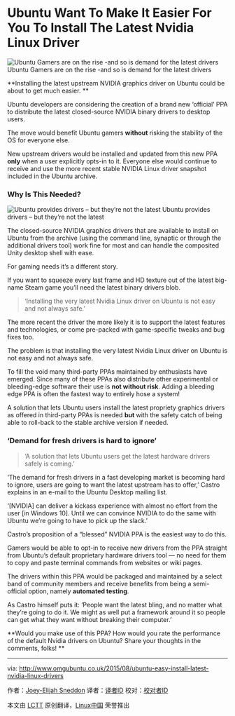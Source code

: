 Ubuntu Want To Make It Easier For You To Install The Latest Nvidia Linux Driver
================================================================================
![Ubuntu Gamers are on the rise -and so is demand for the latest drivers](http://www.omgubuntu.co.uk/wp-content/uploads/2014/03/ubuntugamer_logo_dark-500x250.jpg)
Ubuntu Gamers are on the rise -and so is demand for the latest drivers

**Installing the latest upstream NVIDIA graphics driver on Ubuntu could be about to get much easier. **

Ubuntu developers are considering the creation of a brand new ‘official’ PPA to distribute the latest closed-source NVIDIA binary drivers to desktop users.

The move would benefit Ubuntu gamers **without** risking the stability of the OS for everyone else.

New upstream drivers would be installed and updated from this new PPA **only** when a user explicitly opts-in to it. Everyone else would continue to receive and use the more recent stable NVIDIA Linux driver snapshot included in the Ubuntu archive.

### Why Is This Needed? ###

![Ubuntu provides drivers – but they’re not the latest](http://www.omgubuntu.co.uk/wp-content/uploads/2013/04/drivers.jpg)
Ubuntu provides drivers – but they’re not the latest

The closed-source NVIDIA graphics drivers that are available to install on Ubuntu from the archive (using the command line, synaptic or through the additional drivers tool) work fine for most and can handle the composited Unity desktop shell with ease.

For gaming needs it’s a different story.

If you want to squeeze every last frame and HD texture out of the latest big-name Steam game you’ll need the latest binary drivers blob.

> ‘Installing the very latest Nvidia Linux driver on Ubuntu is not easy and not always safe.’

The more recent the driver the more likely it is to support the latest features and technologies, or come pre-packed with game-specific tweaks and bug fixes too.

The problem is that installing the very latest Nvidia Linux driver on Ubuntu is not easy and not always safe.

To fill the void many third-party PPAs maintained by enthusiasts have emerged. Since many of these PPAs also distribute other experimental or bleeding-edge software their use is **not without risk**. Adding a bleeding edge PPA is often the fastest way to entirely hose a system!

A solution that lets Ubuntu users install the latest propriety graphics drivers as offered in third-party PPAs is needed **but** with the safety catch of being able to roll-back to the stable archive version if needed.

### ‘Demand for fresh drivers is hard to ignore’ ###

> ‘A solution that lets Ubuntu users get the latest hardware drivers safely is coming.’

‘The demand for fresh drivers in a fast developing market is becoming hard to ignore, users are going to want the latest upstream has to offer,’ Castro explains in an e-mail to the Ubuntu Desktop mailing list.

‘[NVIDIA] can deliver a kickass experience with almost no effort from the user [in Windows 10]. Until we can convince NVIDIA to do the same with Ubuntu we’re going to have to pick up the slack.’

Castro’s proposition of a “blessed” NVIDIA PPA is the easiest way to do this.

Gamers would be able to opt-in to receive new drivers from the PPA straight from Ubuntu’s default proprietary hardware drivers tool — no need for them to copy and paste terminal commands from websites or wiki pages.

The drivers within this PPA would be packaged and maintained by a select band of community members and receive benefits from being a semi-official option, namely **automated testing**.

As Castro himself puts it: ‘People want the latest bling, and no matter what they’re going to do it. We might as well put a framework around it so people can get what they want without breaking their computer.’

**Would you make use of this PPA? How would you rate the performance of the default Nvidia drivers on Ubuntu? Share your thoughts in the comments, folks! **

--------------------------------------------------------------------------------

via: http://www.omgubuntu.co.uk/2015/08/ubuntu-easy-install-latest-nvidia-linux-drivers

作者：[Joey-Elijah Sneddon][a]
译者：[译者ID](https://github.com/译者ID)
校对：[校对者ID](https://github.com/校对者ID)

本文由 [LCTT](https://github.com/LCTT/TranslateProject) 原创翻译，[Linux中国](https://linux.cn/) 荣誉推出

[a]:https://plus.google.com/117485690627814051450/?rel=author